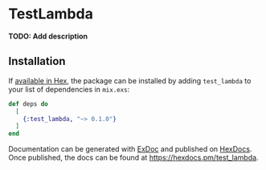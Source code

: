 # TestLambda

**TODO: Add description**

## Installation

If [available in Hex](https://hex.pm/docs/publish), the package can be installed
by adding `test_lambda` to your list of dependencies in `mix.exs`:

```elixir
def deps do
  [
    {:test_lambda, "~> 0.1.0"}
  ]
end
```

Documentation can be generated with [ExDoc](https://github.com/elixir-lang/ex_doc)
and published on [HexDocs](https://hexdocs.pm). Once published, the docs can
be found at <https://hexdocs.pm/test_lambda>.

